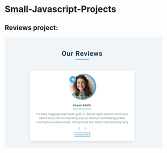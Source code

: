 # Small-Javascript-Projects

## Reviews project:
![](https://github.com/aniruddhathorat123/Small-Javascript-Projects/blob/main/3-Reviews/reviews_sample.jpg?raw=true)
